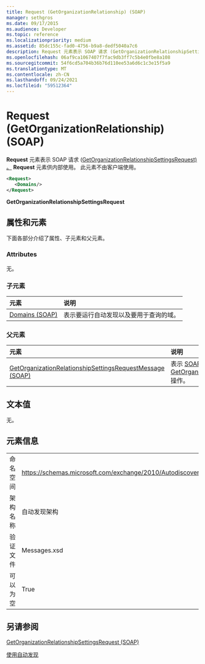 ```yaml
---
title: Request (GetOrganizationRelationship) (SOAP)
manager: sethgros
ms.date: 09/17/2015
ms.audience: Developer
ms.topic: reference
ms.localizationpriority: medium
ms.assetid: 85dc155c-fad0-4756-b9a8-dedf5040a7c6
description: Request 元素表示 SOAP 请求 (GetOrganizationRelationshipSettingsRequest) 。 Request 元素供内部使用。 此元素不由客户端使用。
ms.openlocfilehash: 06af9ca1067407f7fac9db3ff7c5b4e0fbe8a108
ms.sourcegitcommit: 54f6cd5a704b36b76d110ee53a6d6c1c3e15f5a9
ms.translationtype: MT
ms.contentlocale: zh-CN
ms.lasthandoff: 09/24/2021
ms.locfileid: "59512364"
---
```

# <a name="request-getorganizationrelationship-soap"></a>Request (GetOrganizationRelationship) (SOAP)

**Request** 元素表示 SOAP 请求 ([GetOrganizationRelationshipSettingsRequest) 。](getorganizationrelationshipsettingsrequest-soap.md) **Request** 元素供内部使用。 此元素不由客户端使用。 
  
```XML
<Request>
   <Domains/>
</Request>
```

 **GetOrganizationRelationshipSettingsRequest**
## <a name="attributes-and-elements"></a>属性和元素

下面各部分介绍了属性、子元素和父元素。
  
### <a name="attributes"></a>Attributes

无。
  
### <a name="child-elements"></a>子元素

|**元素**|**说明**|
|:-----|:-----|
|[Domains (SOAP)](domains-soap.md) <br/> |表示要运行自动发现以及要用于查询的域。  <br/> |
   
### <a name="parent-elements"></a>父元素

|**元素**|**说明**|
|:-----|:-----|
|[GetOrganizationRelationshipSettingsRequestMessage (SOAP)](getorganizationrelationshipsettingsrequestmessage-soap.md) <br/> |表示 [SOAP (请求) GetOrganizationRelationshipSettings ](getorganizationrelationshipsettings-operation-soap.md) 操作。  <br/> |
   
## <a name="text-value"></a>文本值

无。
  
## <a name="element-information"></a>元素信息

|||
|:-----|:-----|
|命名空间  <br/> |https://schemas.microsoft.com/exchange/2010/Autodiscover  <br/> |
|架构名称  <br/> |自动发现架构  <br/> |
|验证文件  <br/> |Messages.xsd  <br/> |
|可以为空  <br/> |True  <br/> |
   
## <a name="see-also"></a>另请参阅



[GetOrganizationRelationshipSettingsRequest (SOAP)](getorganizationrelationshipsettingsrequest-soap.md)


[使用自动发现](https://msdn.microsoft.com/library/39726b67-2eb2-451b-9307-cfd0b518b55c%28Office.15%29.aspx)


